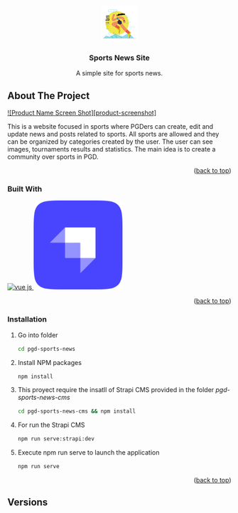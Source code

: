 <a name="readme-top"></a>

<!-- PROJECT LOGO -->
<br />
<div align="center">
  <a href="https://gitlab.prodigious.com/Prodigious/top-gun-academy/pgd-sports-news">
    <img src="images/logo.png" alt="Logo" width="80" height="80">
  </a>

<h3 align="center">Sports News Site</h3>

  <p align="center">
    A simple site for sports news.
    <br />
  </p>
</div>

<!-- ABOUT THE PROJECT -->

## About The Project

[![Product Name Screen Shot][product-screenshot]](https://pending)

This is a website focused in sports where PGDers can create, edit and update news and posts related to sports. All sports are allowed and they can be organized by categories created by the user. The user can see images, tournaments results and statistics. The main idea is to create a community over sports in PGD.


<p align="right">(<a href="#readme-top">back to top</a>)</p>

### Built With

<a href="https://vuejs.org" target="_blank">
  <img src="https://masteringjs.io/assets/images/vue/vue.png" alt="vue js" width="200"/>
</a>
<a href="https://strapi.io/" target="_blank">
  <img src="images/Strapi.monogram.logo.png" alt="Strapi CMS" width="200"/>
</a>

<p align="right">(<a href="#readme-top">back to top</a>)</p>

<!-- GETTING STARTED -->

### Installation

1. Go into folder

   ```sh
   cd pgd-sports-news
   ```

3. Install NPM packages

   ```sh
   npm install
   ```

4. This proyect require the insatll of Strapi CMS provided in the folder *pgd-sports-news-cms*

    ```sh
    cd pgd-sports-news-cms && npm install
    ```

5. For run the Strapi CMS

    ```sh
    npm run serve:strapi:dev
    ```

6. Execute npm run serve to launch the application

    ```sh
    npm run serve
    ```

<p align="right">(<a href="#readme-top">back to top</a>)</p>

## Versions
